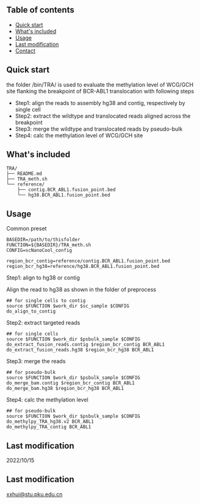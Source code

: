 ## Table of contents

- [Quick start](#quick-start)
- [What's included](#whats-included)
- [Usage](#Usage)
- [Last modification](#last-modification)
- [Contact](#contact)

## Quick start

the folder /bin/TRA/ is used to evaluate the methylation level of WCG/GCH site flanking the breakpoint of BCR-ABL1 translocation with following steps

- Step1: align the reads to assembly hg38 and contig, respectively by single cell
- Step2: extract the wildtype and translocated reads aligned across the breakpoint 
- Step3: merge the wildtype and translocated reads by pseudo-bulk 
- Step4: calc the methylation level of WCG/GCH site   


## What's included

```text
TRA/
├── README.md
├── TRA_meth.sh
└── reference/
    ├── contig.BCR_ABL1.fusion_point.bed
    └── hg38.BCR_ABL1.fusion_point.bed
```

## Usage
Common preset

    BASEDIR=/path/to/thisfolder
    FUNCTION=${BASEDIR}/TRA_meth.sh
    CONFIG=scNanoCool_config
    
    region_bcr_contig=reference/contig.BCR_ABL1.fusion_point.bed
    region_bcr_hg38=reference/hg38.BCR_ABL1.fusion_point.bed

Step1: align to hg38 or contig

Align the read to hg38 as shown in the folder of preprocess

    ## for single cells to contig
    source $FUNCTION $work_dir $sc_sample $CONFIG
    do_align_to_contig

Step2: extract targeted reads

    ## for single cells
    source $FUNCTION $work_dir $psbulk_sample $CONFIG
    do_extract_fusion_reads.contig $region_bcr_contig BCR_ABL1
    do_extract_fusion_reads.hg38 $region_bcr_hg38 BCR_ABL1

Step3: merge the reads

    ## for pseudo-bulk
    source $FUNCTION $work_dir $psbulk_sample $CONFIG
    do_merge_bam.contig $region_bcr_contig BCR_ABL1
    do_merge_bam.hg38 $region_bcr_hg38 BCR_ABL1

Step4: calc the methylation level

    ## for pseudo-bulk
    source $FUNCTION $work_dir $psbulk_sample $CONFIG
    do_methylpy_TRA_hg38.v2 BCR_ABL1
    do_methylpy_TRA_contig BCR_ABL1

## Last modification

2022/10/15

## Last modification

xxhui@stu.pku.edu.cn
